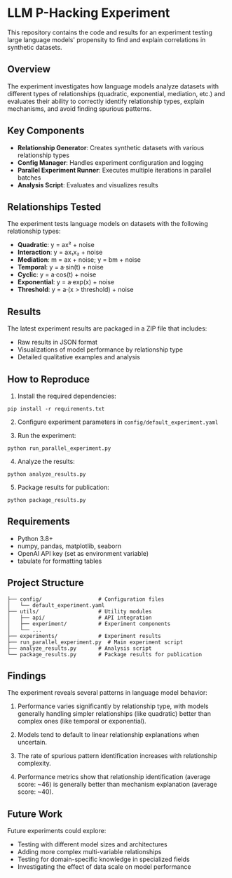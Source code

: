 # LLM P-Hacking Experiment

This repository contains the code and results for an experiment testing large language models' propensity to find and explain correlations in synthetic datasets.

## Overview

The experiment investigates how language models analyze datasets with different types of relationships (quadratic, exponential, mediation, etc.) and evaluates their ability to correctly identify relationship types, explain mechanisms, and avoid finding spurious patterns.

## Key Components

- **Relationship Generator**: Creates synthetic datasets with various relationship types
- **Config Manager**: Handles experiment configuration and logging
- **Parallel Experiment Runner**: Executes multiple iterations in parallel batches
- **Analysis Script**: Evaluates and visualizes results

## Relationships Tested

The experiment tests language models on datasets with the following relationship types:

- **Quadratic**: y = ax² + noise
- **Interaction**: y = ax₁x₂ + noise
- **Mediation**: m = ax + noise; y = bm + noise
- **Temporal**: y = a·sin(t) + noise
- **Cyclic**: y = a·cos(t) + noise
- **Exponential**: y = a·exp(x) + noise
- **Threshold**: y = a·(x > threshold) + noise

## Results

The latest experiment results are packaged in a ZIP file that includes:
- Raw results in JSON format
- Visualizations of model performance by relationship type
- Detailed qualitative examples and analysis

## How to Reproduce

1. Install the required dependencies:
```
pip install -r requirements.txt
```

2. Configure experiment parameters in `config/default_experiment.yaml`

3. Run the experiment:
```
python run_parallel_experiment.py
```

4. Analyze the results:
```
python analyze_results.py
```

5. Package results for publication:
```
python package_results.py
```

## Requirements

- Python 3.8+
- numpy, pandas, matplotlib, seaborn
- OpenAI API key (set as environment variable)
- tabulate for formatting tables

## Project Structure

```
├── config/                  # Configuration files
│   └── default_experiment.yaml
├── utils/                   # Utility modules
│   ├── api/                 # API integration
│   ├── experiment/          # Experiment components
│   └── ...                  
├── experiments/             # Experiment results
├── run_parallel_experiment.py  # Main experiment script
├── analyze_results.py       # Analysis script
└── package_results.py       # Package results for publication
```

## Findings

The experiment reveals several patterns in language model behavior:

1. Performance varies significantly by relationship type, with models generally handling simpler relationships (like quadratic) better than complex ones (like temporal or exponential).

2. Models tend to default to linear relationship explanations when uncertain.

3. The rate of spurious pattern identification increases with relationship complexity.

4. Performance metrics show that relationship identification (average score: ~46) is generally better than mechanism explanation (average score: ~40).

## Future Work

Future experiments could explore:
- Testing with different model sizes and architectures
- Adding more complex multi-variable relationships
- Testing for domain-specific knowledge in specialized fields
- Investigating the effect of data scale on model performance
